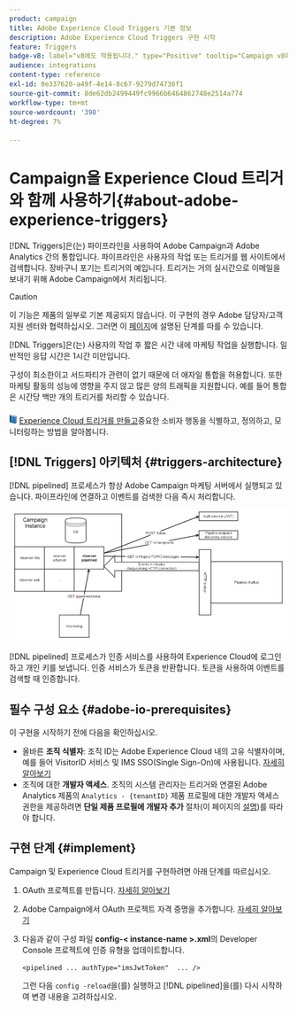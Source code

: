 ```yaml
---
product: campaign
title: Adobe Experience Cloud Triggers 기본 정보
description: Adobe Experience Cloud Triggers 구현 시작
feature: Triggers
badge-v8: label="v8에도 적용됩니다." type="Positive" tooltip="Campaign v8에도 적용됩니다."
audience: integrations
content-type: reference
exl-id: 0e337620-a49f-4e14-8c67-9279d74736f1
source-git-commit: 8de62db2499449fc9966b6464862748e2514a774
workflow-type: tm+mt
source-wordcount: '398'
ht-degree: 7%

---
```


# Campaign을 Experience Cloud 트리거와 함께 사용하기{#about-adobe-experience-triggers}

[!DNL Triggers]은(는) 파이프라인을 사용하여 Adobe Campaign과 Adobe Analytics 간의 통합입니다. 파이프라인은 사용자의 작업 또는 트리거를 웹 사이트에서 검색합니다. 장바구니 포기는 트리거의 예입니다. 트리거는 거의 실시간으로 이메일을 보내기 위해 Adobe Campaign에서 처리됩니다.

>[!CAUTION]
>
>이 기능은 제품의 일부로 기본 제공되지 않습니다. 이 구현의 경우 Adobe 담당자/고객 지원 센터와 협력하십시오. 그러면 이 [페이지](../../integrations/using/configuring-pipeline.md#prerequisites)에 설명된 단계를 따를 수 있습니다.

[!DNL Triggers]은(는) 사용자의 작업 후 짧은 시간 내에 마케팅 작업을 실행합니다. 일반적인 응답 시간은 1시간 미만입니다.

구성이 최소한이고 서드파티가 관련이 없기 때문에 더 애자일 통합을 허용합니다.
또한 마케팅 활동의 성능에 영향을 주지 않고 많은 양의 트래픽을 지원합니다. 예를 들어 통합은 시간당 백만 개의 트리거를 처리할 수 있습니다.

![](assets/do-not-localize/book.png) [Experience Cloud 트리거를 만들고](https://experienceleague.adobe.com/docs/experience-cloud/triggers/create.html)중요한 소비자 행동을 식별하고, 정의하고, 모니터링하는 방법을 알아봅니다.

## [!DNL Triggers] 아키텍처 {#triggers-architecture}

[!DNL pipelined] 프로세스가 항상 Adobe Campaign 마케팅 서버에서 실행되고 있습니다. 파이프라인에 연결하고 이벤트를 검색한 다음 즉시 처리합니다.

![](assets/triggers_2.png)

[!DNL pipelined] 프로세스가 인증 서비스를 사용하여 Experience Cloud에 로그인하고 개인 키를 보냅니다. 인증 서비스가 토큰을 반환합니다. 토큰을 사용하여 이벤트를 검색할 때 인증합니다.

## 필수 구성 요소 {#adobe-io-prerequisites}

이 구현을 시작하기 전에 다음을 확인하십시오.

* 올바른 **조직 식별자**: 조직 ID는 Adobe Experience Cloud 내의 고유 식별자이며, 예를 들어 VisitorID 서비스 및 IMS SSO(Single Sign-On)에 사용됩니다. [자세히 알아보기](https://experienceleague.adobe.com/docs/core-services/interface/administration/organizations.html?lang=ko)
* 조직에 대한 **개발자 액세스**. 조직의 시스템 관리자는 트리거와 연결된 Adobe Analytics 제품의 `Analytics - {tenantID}` 제품 프로필에 대한 개발자 액세스 권한을 제공하려면 **단일 제품 프로필에 개발자 추가** 절차(이 페이지의 [설명](https://helpx.adobe.com/enterprise/using/manage-developers.html))를 따라야 합니다.

## 구현 단계 {#implement}

Campaign 및 Experience Cloud 트리거를 구현하려면 아래 단계를 따르십시오.

1. OAuth 프로젝트를 만듭니다. [자세히 알아보기](oauth-technical-account.md#oauth-service)

1. Adobe Campaign에서 OAuth 프로젝트 자격 증명을 추가합니다. [자세히 알아보기](oauth-technical-account.md#add-credentials)

1. 다음과 같이 구성 파일 **config-&lt; instance-name >.xml**&#x200B;의 Developer Console 프로젝트에 인증 유형을 업데이트합니다.

   ```
   <pipelined ... authType="imsJwtToken"  ... />
   ```

   그런 다음 `config -reload`을(를) 실행하고 [!DNL pipelined]을(를) 다시 시작하여 변경 내용을 고려하십시오.

